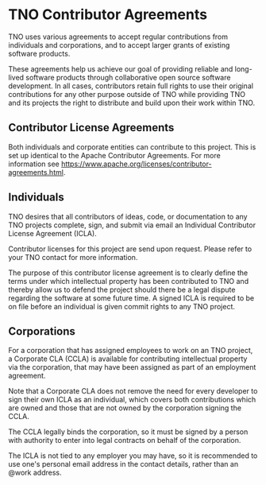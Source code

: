 # TNO Contributor Agreements
TNO uses various agreements to accept regular contributions from individuals and corporations, and to accept larger grants of existing software products.

These agreements help us achieve our goal of providing reliable and long-lived software products through collaborative open source software development. 
In all cases, contributors retain full rights to use their original contributions for any other purpose outside of TNO while providing TNO and its projects 
the right to distribute and build upon their work within TNO.

## Contributor License Agreements
Both individuals and corporate entities can contribute to this project. This is set up identical to the Apache Contributor Agreements.
For more information see https://www.apache.org/licenses/contributor-agreements.html.

## Individuals 
TNO desires that all contributors of ideas, code, or documentation to any TNO projects complete, sign, and submit via email an Individual Contributor License Agreement (ICLA).

Contributor licenses for this project are send upon request. Please refer to your TNO contact for more information. 

The purpose of this contributor license agreement is to clearly define the terms under which intellectual property has been contributed to TNO and thereby allow us to defend the project should 
there be a legal dispute regarding the software at some future time. A signed ICLA is required to be on file before an individual is given commit rights to any TNO project.

## Corporations
For a corporation that has assigned employees to work on an TNO project, a Corporate CLA (CCLA) is available for contributing intellectual property via the corporation, 
that may have been assigned as part of an employment agreement.

Note that a Corporate CLA does not remove the need for every developer to sign their own ICLA as an individual, which covers both contributions which are owned and 
those that are not owned by the corporation signing the CCLA.

The CCLA legally binds the corporation, so it must be signed by a person with authority to enter into legal contracts on behalf of the corporation.

The ICLA is not tied to any employer you may have, so it is recommended to use one's personal email address in the contact details, rather than an @work address.

